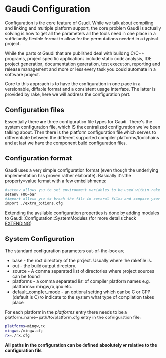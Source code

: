 # Gaudi Configuration

Configuration is the core feature of Gaudi. While we talk about compiling and linking and multiple platform support, the core problem Gaudi is actually solving is how to get all the parameters all the tools need in one place in a sufficiantly flexible format to allow for the permutations needed in a typical project.

While the parts of Gaudi that are published deal with building C/C++ programs, project specific applications include static code analysis, IDE project generation, documentation generation, test execution, reporting and release management and more or less every task you could automate in a software project.

Core to this approach is to have the configuration in one place in a versionable, diffable format and a consistent usage interface. The latter is provided by rake, here we will address the configuration part.

## Configuration files

Essentially there are three configuration file types for Gaudi. There's the system configuration file, which IS the centralized configuration we've been talking about. Then there is the platform configuration file which serves to differentiate between the different supported compiler platforms/toolchains and at last we have the component build configuration files.

## Configuration format

Gaudi uses a very simple configuration format (even though the underlying implementation has proven rather elaborate). Basically it's the property=value format with a few embelishments:

```bash
#setenv allows you to set environment variables to be used within rake
setenv FOO=bar
#import allows you to break the file in several files and compose your configuration
import ./extra_options.cfg
```

Extending the available configuration properties is done by adding modules to Gaudi::Configuration::SystemModules (for more details check [EXTENDING](EXTENDING.md))

## System Configuration

The standard configuration parameters out-of-the-box are

 * base - the root directory of the project. Usually where the rakefile is.
 * out - the build output directory.
 * source - A comma separated list of directories where project sources can be found
 * platforms - a comma separated list of compiler platform names e.g. platforms= mingw,rx,qnx etc.
 * default_compiler_mode - an optional setting which can be C or CPP (default is C) to indicate to the system what type of compilation takes place

For each platform in the _platforms_ entry there needs to be a platform_name=path/to/platform.cfg entry in the cofniguration file:

```bash
platforms=mingw,rx
mingw=./mingw.cfg
rx=./rx.cfg
```

**All paths in the configuration can be defined absolutely or relative to the configuration file.**
